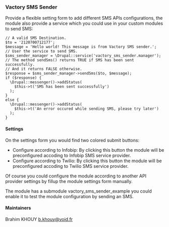 ### Vactory SMS Sender

Provide a flexible setting form to add different SMS APIs configurations,
the module also provide a service which you could use in your custom modules to send SMS:

    // A valid SMS Destination.
    $to = '2120700712177';
    $message = 'Hello world! This message is from Vactory SMS sender.';
    // User the service to send SMS.
    $sms_sender_manager = \Drupal::service('vactory_sms_sender.manager');
    // The method sendSms() returns TRUE if SMS has been sent successfully.
    // And it returns FALSE otherwise.
    $response = $sms_sender_manager->sendSms($to, $message);
    if ($response) {
      \Drupal::messenger()->addStatus(
        $this->t('SMS has been sent successfully')
      );
    }
    else {
      \Drupal::messenger()->addStatus(
        $this->t('An error occured while sending SMS, please try later')
      );
    }

#### Settings
On the settings form you would find two colored submit buttons:
* Configure according to Infobip: By clicking this button the module
will be preconfigured accoding to Infobip SMS service provider.
* Configure according to Twilio: By clicking this button the module
    will be preconfigured accoding to Twilio SMS service provider.

Of course you could configure the module according to another API provider
settings by fillup the module settings form manually.

The module has a submodule vactory_sms_sender_example you could enable it
to test the module configuration by sending an SMS.

#### Maintainers
Brahim KHOUY <b.khouy@void.fr>
